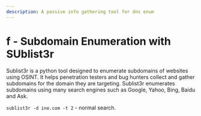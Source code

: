 ```yaml
---
description: A passive info gathering tool for dns enum
---
```


# f - Subdomain Enumeration with SUblist3r

Sublist3r is a python tool designed to enumerate subdomains of websites using OSINT. It helps penetration testers and bug hunters collect and gather subdomains for the domain they are targeting. Sublist3r enumerates subdomains using many search engines such as Google, Yahoo, Bing, Baidu and Ask.

`sublist3r -d ine.com -t 2` - normal search.



